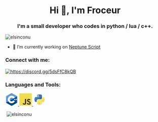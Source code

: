 <h1 align="center">Hi 👋, I'm Froceur</h1>
<h3 align="center">I'm a small developer who codes in python / lua / c++.</h3>

<p align="left"> <img src="https://komarev.com/ghpvc/?username=elsinconu&label=Profile%20views&color=0e75b6&style=flat" alt="elsinconu" /> </p>

- 🔭 I’m currently working on [Neptune Script](https://discord.gg/5dsFfC8kQB)

<h3 align="left">Connect with me:</h3>
<p align="left">
<a href="https://discord.gg/https://discord.gg/5dsFfC8kQB" target="blank"><img align="center" src="https://raw.githubusercontent.com/rahuldkjain/github-profile-readme-generator/master/src/images/icons/Social/discord.svg" alt="https://discord.gg/5dsFfC8kQB" height="30" width="40" /></a>
</p>

<h3 align="left">Languages and Tools:</h3>
<p align="left"> <a href="https://www.w3schools.com/cpp/" target="_blank" rel="noreferrer"> <img src="https://raw.githubusercontent.com/devicons/devicon/master/icons/cplusplus/cplusplus-original.svg" alt="cplusplus" width="40" height="40"/> </a> <a href="https://developer.mozilla.org/en-US/docs/Web/JavaScript" target="_blank" rel="noreferrer"> <img src="https://raw.githubusercontent.com/devicons/devicon/master/icons/javascript/javascript-original.svg" alt="javascript" width="40" height="40"/> </a> <a href="https://www.python.org" target="_blank" rel="noreferrer"> <img src="https://raw.githubusercontent.com/devicons/devicon/master/icons/python/python-original.svg" alt="python" width="40" height="40"/> </a> </p>

<p>&nbsp;<img align="center" src="https://github-readme-stats.vercel.app/api?username=elsinconu&show_icons=true&locale=en" alt="elsinconu" /></p>
